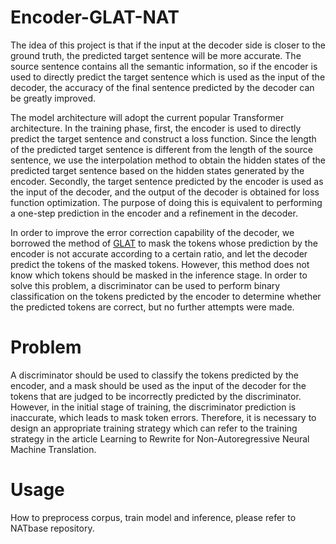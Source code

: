 # Encoder-GLAT-NAT
The idea of this project is that if the input at the decoder side is closer to the ground truth, the predicted target sentence will be more accurate. 
The source sentence contains all the semantic information, so if the encoder is used to directly predict the target sentence which is used as the input of the decoder, 
the accuracy of the final sentence predicted by the decoder can be greatly improved.


The model architecture will adopt the current popular Transformer architecture. 
In the training phase, first, the encoder is used to directly predict the target sentence and construct a loss function. 
Since the length of the predicted target sentence is different from the length of the source sentence, 
we use the interpolation method to obtain the hidden states of the predicted target sentence based on the hidden states generated by the encoder. 
Secondly, the target sentence predicted by the encoder is used as the input of the decoder, and the output of the decoder is obtained for loss function optimization. 
The purpose of doing this is equivalent to performing a one-step prediction in the encoder and a refinement in the decoder.


In order to improve the error correction capability of the decoder, 
we borrowed the method of [GLAT](https://arxiv.org/pdf/2008.07905.pdf) to mask the tokens whose prediction by the encoder is not accurate according to a certain ratio, 
and let the decoder predict the tokens of the masked tokens. However, this method does not know which tokens should be masked in the inference stage. 
In order to solve this problem, a discriminator can be used to perform binary classification on the tokens predicted by the encoder to determine whether 
the predicted tokens are correct, but no further attempts were made.


# Problem
A discriminator should be used to classify the tokens predicted by the encoder, and a mask should be used as the input of the decoder for the tokens that are judged to be incorrectly predicted by the discriminator. However, in the initial stage of training, the discriminator prediction is inaccurate, which leads to mask token errors. Therefore, it is necessary to design an appropriate training strategy which can refer to the training strategy in the article Learning to Rewrite for Non-Autoregressive Neural Machine Translation.


# Usage
How to preprocess corpus, train model and inference, please refer to NATbase repository.
